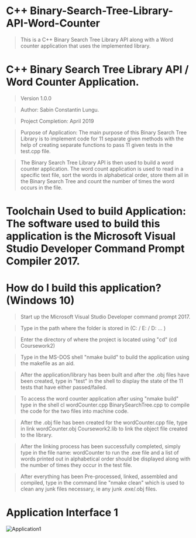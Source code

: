 # C++ Binary-Search-Tree-Library-API-Word-Counter
> This is a C++ Binary Search Tree Library API along with a Word counter application that uses the implemented library.

# C++ Binary Search Tree Library API / Word Counter Application.

> Version 1.0.0

> Author: Sabin Constantin Lungu.

> Project Completion: April 2019

> Purpose of Application: The main purpose of this Binary Search Tree Library is to implement code for 11 separate given methods with the help of creating separate functions to pass 11 given tests in the test.cpp file.

> The Binary Search Tree Library API is then used to build a word counter application. The word count application is used to read in a specific text file, sort the words in alphabetical order, store them all in the Binary Search Tree and count the number of times the word occurs in the file.

# Toolchain Used to build Application: The software used to build this application is the Microsoft Visual Studio Developer Command Prompt Compiler 2017.

# How do I build this application? (Windows 10)

> Start up the Microsoft Visual Studio Developer command prompt 2017.

> Type in the path where the folder is stored in (C: / E: / D: ... )

> Enter the directory of where the project is located using "cd"  (cd Coursework2)

> Type in the MS-DOS shell "nmake build" to build the application using the makefile as an aid.

> After the application/library has been built and after the .obj files have been created, type in "test" in the shell to display the state of the 11 tests that have either passed/failed.

> To access the word counter application after using "nmake build" type in the shell cl wordCounter.cpp BinarySearchTree.cpp to compile the code for the two files into machine code.

> After the .obj file has been created for the wordCounter.cpp file, type in link wordCounter.obj Coursework2.lib to link the object file created to the library.

> After the linking process has been successfully completed, simply type in the file name: wordCounter to run the .exe file and a list of words printed out in alphabetical order should be displayed along with the number of times they occur in the test file.

> After everything has been Pre-processed, linked, assembled and compiled, type in the command line "nmake clean" which is used to clean any junk files necessary, ie any junk .exe/.obj files.

# Application Interface 1

![Application1](https://user-images.githubusercontent.com/29733613/62426375-e35b1100-b6db-11e9-8c0d-029cef5ce66d.PNG)
